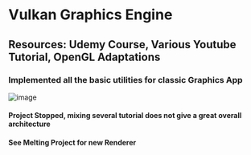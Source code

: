 # Vulkan Graphics Engine

## Resources: Udemy Course, Various Youtube Tutorial, OpenGL Adaptations

### Implemented all the basic utilities for classic Graphics App

![image](https://github.com/VincentPerriot/Vulkan_Graphics_cpp/assets/32515747/6668620b-e7b6-445e-a306-aa5273963347)

#### Project Stopped, mixing several tutorial does not give a great overall architecture
#### See Melting Project for new Renderer
